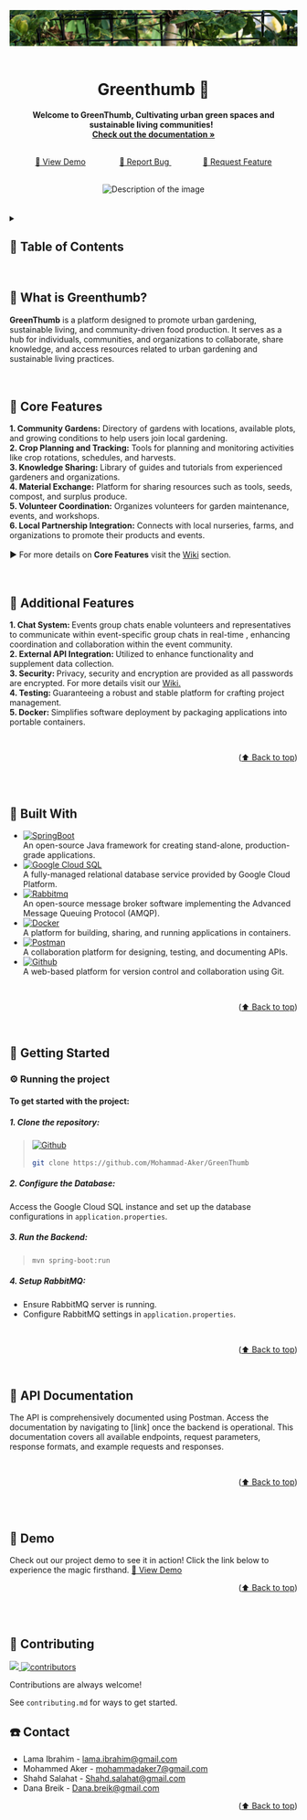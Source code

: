 <a name="readme-top"></a>
<div align="center">
  <img src="1.jpg" alt="Description of the image">
</div>
<div align="center">
  <br>
  <h1>Greenthumb 🌱</h1>
  <strong>Welcome to GreenThumb, Cultivating urban green spaces and sustainable living communities!</strong> &nbsp;<br>
  <a href="https://github.com/Mohammad-Aker/GreenThumb"><strong>Check out the documentation »</strong></a>
</div>
<br>
<div align="center">
  <p align="center">
    <a href="Demo Link">👾 View Demo</a>
    &nbsp;&nbsp;&nbsp;&nbsp;&nbsp;&nbsp;&nbsp;&nbsp;&nbsp;&nbsp;&nbsp;&nbsp;&nbsp;
    <a href="https://github.com/Mohammad-Aker/GreenThumb/issues">🐞 Report Bug </a>
    &nbsp;&nbsp;&nbsp;&nbsp;&nbsp;&nbsp;&nbsp;&nbsp;&nbsp;&nbsp;&nbsp;&nbsp;&nbsp;
    <a href="https://github.com/Mohammad-Aker/GreenThumb/issues">🧩 Request Feature</a>
  </p>
</div>
<br>
<div align="center">
  <img src="2.jpg" alt="Description of the image">
</div>
<br>
<br>



<details>
  <summary><h2>🌿 Table of Contents<h2\></summary>
  <ol>
    <li><a href="#intro">Introduction (What's Greenthumb?)</a></li>
    <li><a href="#coref">Core Features</a></li>
    <li><a href="#addf">Additional Features</a></li>
    <li><a href="#bw">Built With</a></li>
    <li><a href="#gs">Getting Started</a></li>
    <li><a href="#API">API Documentation</a></li>
    <li><a href="#demo">Demo</a></li>
    <li><a href="#contact">Contact</a></li>
  </ol>
</details>
 <br>



<a name="intro"></a>
## 🌳 What is Greenthumb?
<strong>GreenThumb</strong> is a platform designed to promote urban gardening, sustainable living, and community-driven food production. It serves as a hub for individuals, communities, and organizations to collaborate, share knowledge, and access resources related to urban gardening and sustainable living practices.
<br>
<br>
<br>



<a name="coref"></a>
## 🌾 Core Features
<strong>1. Community Gardens:</strong> Directory of gardens with locations, available plots, and growing conditions to help users join local gardening. <br>
<strong>2. Crop Planning and Tracking:</strong> Tools for planning and monitoring activities like crop rotations, schedules, and harvests.<br>
<strong>3. Knowledge Sharing:</strong> Library of guides and tutorials from experienced gardeners and organizations.<br>
<strong>4. Material Exchange:</strong> Platform for sharing resources such as tools, seeds, compost, and surplus produce.<br>
<strong>5. Volunteer Coordination:</strong> Organizes volunteers for garden maintenance, events, and workshops.<br>
<strong>6. Local Partnership Integration:</strong> Connects with local nurseries, farms, and organizations to promote their products and events.<br> <br>
▶️ For more details on <strong>Core Features</strong> visit the <a href="https://github.com/Mohammad-Aker/GreenThumb/wiki">Wiki</a> section.
 <br>
 <br>
 <br>

 
<a name="addf"></a>
## 🐞 Additional Features
<strong>1. Chat System: </strong>Events group chats enable volunteers and representatives to communicate within event-specific group chats in real-time , enhancing coordination and collaboration within the event community.<br>
<strong>2. External API Integration: </strong> Utilized to enhance functionality and supplement data collection.<br>
<strong>3. Security: </strong>Privacy, security and encryption are provided as all passwords are encrypted. For more details visit our <a href="https://github.com/Mohammad-Aker/GreenThumb/wiki">Wiki.</a> <br>
<strong>4. Testing: </strong> Guaranteeing a robust and stable platform for crafting project management.<br>
<strong>5. Docker: </strong> Simplifies software deployment by packaging applications into portable containers.<br>

 <br>
 <p align="right">(<a href="#readme-top">⬆️ Back to top</a>)</p>
 <br>
 <br>


<a name="bw"></a>
## 🏡 Built With
* [![SpringBoot][Spring-boot]][SpringURL] <br>An open-source Java framework for creating stand-alone, production-grade applications.
* [![Google Cloud SQL][GoogleCloud]][GoogleCloudURL] <br>A fully-managed relational database service provided by Google Cloud Platform.
* [![Rabbitmq][Rabbit]][RabbitURL] <br>An open-source message broker software implementing the Advanced Message Queuing Protocol (AMQP).
* [![Docker][Docker]][DockerURL] <br>A platform for building, sharing, and running applications in containers.
* [![Postman][Postman]][PostmanURL] <br>A collaboration platform for designing, testing, and documenting APIs.
* [![Github][Github]][GithubURL] <br>A web-based platform for version control and collaboration using Git.
<br>
<p align="right">(<a href="#readme-top">⬆️ Back to top</a>)</p>
<br>




<a name="gs"></a>
## 🚀 Getting Started
### ⚙️ Running the project
#### To get started with the project:
##### 1. Clone the repository:
> [![Github][Github]][wewe]
>
> ```sh
> git clone https://github.com/Mohammad-Aker/GreenThumb
> ```
##### 2. Configure the Database:
Access the Google Cloud SQL instance and set up the database configurations in `application.properties`.
##### 3. Run the Backend:
>
> ```sh
> mvn spring-boot:run
> ```
##### 4. Setup RabbitMQ:
* Ensure RabbitMQ server is running.
* Configure RabbitMQ settings in `application.properties`.

<br>
<p align="right">(<a href="#readme-top">⬆️ Back to top</a>)</p>
<br>



<a name="API"></a>
## 📄 API Documentation
The API is comprehensively documented using Postman. Access the documentation by navigating to [link] once the backend is operational. This documentation covers all available endpoints, request parameters, response formats, and example requests and responses.

<br>
<p align="right">(<a href="#readme-top">⬆️ Back to top</a>)</p>
<br>
<br>


<a name="demo"></a>
## 🎥 Demo
Check out our project demo to see it in action! Click the link below to experience the magic firsthand. <a href="Demo Link">🚀 View Demo</a>
<br>
<p align="right">(<a href="#readme-top">⬆️ Back to top</a>)</p>
<br>
<br>

## :wave: Contributing

<a href="https://github.com/Louis3797/awesome-readme-template/graphs/contributors">
  <img src="https://contrib.rocks/image?repo=Louis3797/awesome-readme-template" />
</a> 
<a href="https://github.com/Louis3797/awesome-readme-template/graphs/contributors">
    <img src="https://img.shields.io/github/contributors/Louis3797/awesome-readme-template" alt="contributors" />
  </a>


Contributions are always welcome!

See `contributing.md` for ways to get started.
<a name="contact"></a>
## ☎️ Contact

* Lama Ibrahim - lama.ibrahim@gmail.com
* Mohammed Aker - mohammadaker7@gmail.com
* Shahd Salahat - Shahd.salahat@gmail.com
* Dana Breik - Dana.breik@gmail.com
<p align="right">(<a href="#readme-top">⬆️ Back to top</a>)</p>


<br>
<br>



















<!-- MARKDOWN LINKS & IMAGES -->
[Spring-boot]: https://img.shields.io/badge/Spring%20Boot-6DB33F?style=for-the-badge&logo=spring-boot&logoColor=white
[SpringURL]: https://spring.io/projects/spring-boot
[Docker]: https://img.shields.io/badge/Docker-2496ED?style=for-the-badge&logo=docker&logoColor=white
[DockerURL]: https://www.docker.com/
[GoogleCloud]: https://img.shields.io/badge/Google%20Cloud%20SQL-4285F4?style=for-the-badge&logo=google-cloud&logoColor=white
[GoogleCloudURL]: https://cloud.google.com/?hl=en
[Rabbit]: https://img.shields.io/badge/RabbitMQ-FF6600?style=for-the-badge&logo=rabbitmq&logoColor=white
[RabbitURL]: https://www.rabbitmq.com/
[Github]: https://img.shields.io/badge/GitHub-181717?style=for-the-badge&logo=github&logoColor=white
[GithubURL]: https://github.com/
[Postman]: https://img.shields.io/badge/Postman-FF6C37?style=for-the-badge&logo=postman&logoColor=white
[PostmanURL]: https://www.postman.com/
[Bootstrap.com]: https://img.shields.io/badge/Bootstrap-563D7C?style=for-the-badge&logo=bootstrap&logoColor=white
[Bootstrap-url]: https://getbootstrap.com
[wewe]: https://github.com/Mohammad-Aker/GreenThumb
[JQuery-url]: https://jquery.com 
